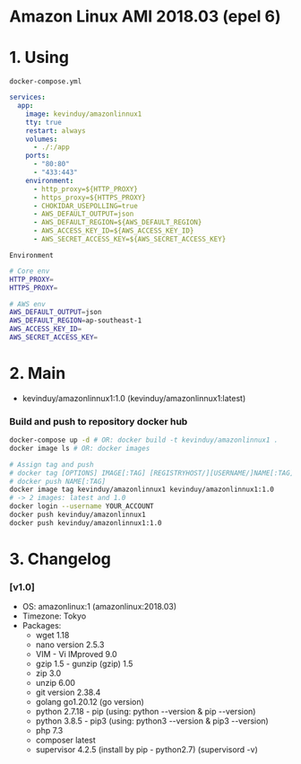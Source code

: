 # Amazon Linux AMI 2018.03 (epel 6)

# 1. Using

`docker-compose.yml`

```yaml
services:
  app:
    image: kevinduy/amazonlinnux1
    tty: true
    restart: always
    volumes:
      - ./:/app
    ports:
      - "80:80"
      - "433:443"
    environment:
      - http_proxy=${HTTP_PROXY}
      - https_proxy=${HTTPS_PROXY}
      - CHOKIDAR_USEPOLLING=true
      - AWS_DEFAULT_OUTPUT=json
      - AWS_DEFAULT_REGION=${AWS_DEFAULT_REGION}
      - AWS_ACCESS_KEY_ID=${AWS_ACCESS_KEY_ID}
      - AWS_SECRET_ACCESS_KEY=${AWS_SECRET_ACCESS_KEY}
```

`Environment`

```sh
# Core env
HTTP_PROXY=
HTTPS_PROXY=

# AWS env
AWS_DEFAULT_OUTPUT=json
AWS_DEFAULT_REGION=ap-southeast-1
AWS_ACCESS_KEY_ID=
AWS_SECRET_ACCESS_KEY=
```

# 2. Main

- kevinduy/amazonlinnux1:1.0 (kevinduy/amazonlinnux1:latest)

### Build and push to repository docker hub

```sh
docker-compose up -d # OR: docker build -t kevinduy/amazonlinnux1 .
docker image ls # OR: docker images

# Assign tag and push
# docker tag [OPTIONS] IMAGE[:TAG] [REGISTRYHOST/][USERNAME/]NAME[:TAG]
# docker push NAME[:TAG]
docker image tag kevinduy/amazonlinnux1 kevinduy/amazonlinnux1:1.0
# -> 2 images: latest and 1.0
docker login --username YOUR_ACCOUNT
docker push kevinduy/amazonlinnux1
docker push kevinduy/amazonlinnux1:1.0
```

# 3. Changelog

### [v1.0]
- OS:               amazonlinux:1 (amazonlinux:2018.03)
- Timezone:         Tokyo
- Packages:
  + wget 1.18
  + nano version 2.5.3
  + VIM - Vi IMproved 9.0
  + gzip 1.5 - gunzip (gzip) 1.5
  + zip 3.0
  + unzip 6.00
  + git version 2.38.4
  + golang go1.20.12 (go version)
  + python 2.7.18 - pip (using: python --version & pip --version)
  + python 3.8.5 - pip3 (using: python3 --version & pip3 --version)
  + php 7.3
  - composer latest
  - supervisor 4.2.5 (install by pip - python2.7) (supervisord -v)
